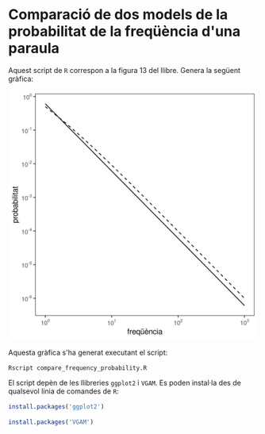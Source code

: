 # Comparació de dos models de la probabilitat de la freqüència d'una paraula

Aquest script de `R` correspon a la figura 13 del llibre. Genera la següent
gràfica:

![Comparació de dos models de la probabilitat de la freqüència d'una paraula](compare_frequency_probability.png)

Aquesta gràfica s'ha generat executant el script:

```
Rscript compare_frequency_probability.R
```

El script depèn de les llibreries `ggplot2` i `VGAM`. Es poden instal·la des de
qualsevol línia de comandes de `R`:

``` r
install.packages('ggplot2')
```

``` r
install.packages('VGAM')
```
